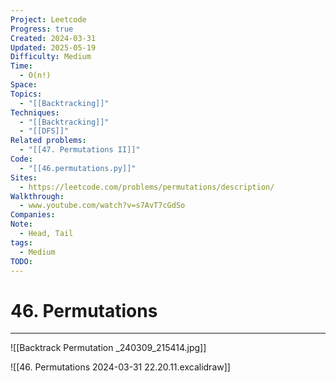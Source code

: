 ```yaml
---
Project: Leetcode
Progress: true
Created: 2024-03-31
Updated: 2025-05-19
Difficulty: Medium
Time:
  - O(n!)
Space: 
Topics:
  - "[[Backtracking]]"
Techniques:
  - "[[Backtracking]]"
  - "[[DFS]]"
Related problems:
  - "[[47. Permutations II]]"
Code:
  - "[[46.permutations.py]]"
Sites:
  - https://leetcode.com/problems/permutations/description/
Walkthrough:
  - www.youtube.com/watch?v=s7AvT7cGdSo
Companies: 
Note:
  - Head, Tail
tags:
  - Medium
TODO: 
---
```

# 46. Permutations
---

![[Backtrack  Permutation _240309_215414.jpg]]

![[46. Permutations 2024-03-31 22.20.11.excalidraw]]